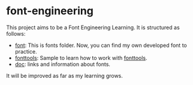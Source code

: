 # font-engineering
This project aims to be a Font Engineering Learning. It is structured as follows:

* [font](./fonts): This is fonts folder. Now, you can find my own developed font to practice.
* [fonttools](./fonttools): Sample to learn how to work with [fonttools](https://fonttools.readthedocs.io/en/latest/index.html).
* [doc](./doc): links and information about fonts.

It will be improved as far as my learning grows.
